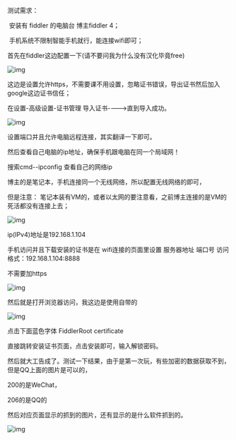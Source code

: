 测试需求：

​    安装有 fiddler  的电脑台  博主fiddler 4；

​    手机系统不限制智能手机就行，能连接wifi即可；

 

首先在fiddler这边配置一下(请不要问我为什么没有汉化毕竟free)

![img](https://images2017.cnblogs.com/blog/917971/201709/917971-20170923223036040-1527761906.png)

 

这边是设置允许https，不需要课不用设置，忽略证书错误，导出证书然后加入google这边证书信任；

 

在设置-高级设置-证书管理  导入证书---->直到导入成功。

 

![img](https://images2017.cnblogs.com/blog/917971/201709/917971-20170923223245743-1214947273.png)

设置端口并且允许电脑远程连接，其实翻译一下即可。

 

然后查看自己电脑的ip地址，确保手机跟电脑在同一个局域网！

搜索cmd--ipconfig 查看自己的网络ip

博主的是笔记本，手机连接同一个无线网络，所以配置无线网络的即可，

但是注意：  笔记本装有VM的，或者以太网的要注意看，之前博主连接的是VM的死活都没有连接上去；

![img](https://images2017.cnblogs.com/blog/917971/201709/917971-20170923223836243-1934250736.png)

ip(IPv4)地址是192.168.1.104

手机访问并且下载安装的证书是在  wifi连接的页面里设置 服务器地址   端口号   访问格式：192.168.1.104:8888

不需要加https

![img](https://images2017.cnblogs.com/blog/917971/201709/917971-20170923224058165-518303676.png)

然后就是打开浏览器访问，我这边是使用自带的

![img](https://images2017.cnblogs.com/blog/917971/201709/917971-20170923224238681-331999760.png)

点击下面蓝色字体  FiddlerRoot certificate

直接跳转安装证书页面，点击安装即可，输入解锁密码。

然后就大工告成了。测试一下结果，由于是第一次玩，有些加密的数据获取不到，但是QQ上面的图片是可以的，

 

200的是WeChat，

206的是QQ的

然后对应页面显示的抓到的图片，还有显示的是什么软件抓到的。

![img](https://images2017.cnblogs.com/blog/917971/201709/917971-20170923224757259-1208186557.png)